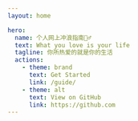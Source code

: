 ```yaml
---
layout: home

hero:
  name: 个人网上冲浪指南🏄‍♂️
  text: What you love is your life
  tagline: 你所热爱的就是你的生活
  actions:
    - theme: brand
      text: Get Started
      link: /guide/
    - theme: alt
      text: View on GitHub
      link: https://github.com
---
```

